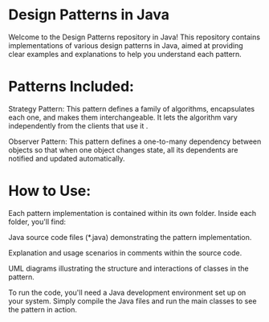
# Design Patterns in Java
 


Welcome to the Design Patterns repository in Java! This repository contains implementations of various design patterns in Java, aimed at providing clear examples and explanations to help you understand each pattern.

# Patterns Included:

Strategy Pattern: This pattern defines a family of algorithms, encapsulates each one, and makes them interchangeable. It lets the algorithm vary independently from the clients that use it .

Observer Pattern: This pattern defines a one-to-many dependency between objects so that when one object changes state, all its dependents are notified and updated automatically.

# How to Use:


Each pattern implementation is contained within its own folder. Inside each folder, you'll find:

Java source code files (*.java) demonstrating the pattern implementation.

Explanation and usage scenarios in comments within the source code.

UML diagrams illustrating the structure and interactions of classes in the pattern.

To run the code, you'll need a Java development environment set up on your system. Simply compile the Java files and run the main classes to see the pattern in action.